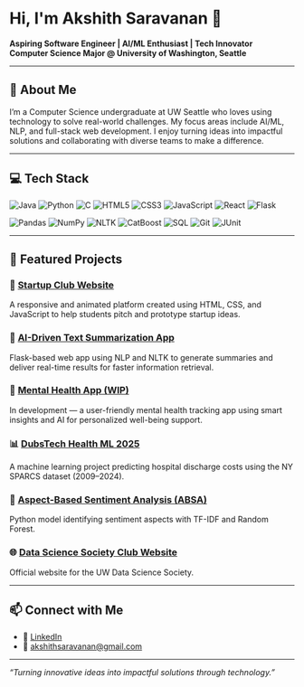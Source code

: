 # Hi, I'm Akshith Saravanan 👋

**Aspiring Software Engineer | AI/ML Enthusiast | Tech Innovator**  
**Computer Science Major @ University of Washington, Seattle**

---

## 📌 About Me

I’m a Computer Science undergraduate at UW Seattle who loves using technology to solve real-world challenges. My focus areas include AI/ML, NLP, and full-stack web development. I enjoy turning ideas into impactful solutions and collaborating with diverse teams to make a difference.

---

## 💻 Tech Stack

![Java](https://img.shields.io/badge/Java-007396?style=for-the-badge&logo=openjdk&logoColor=white)
![Python](https://img.shields.io/badge/Python-3776AB?style=for-the-badge&logo=python&logoColor=white)
![C](https://img.shields.io/badge/C-00599C?style=for-the-badge&logo=c&logoColor=white)
![HTML5](https://img.shields.io/badge/HTML5-E34F26?style=for-the-badge&logo=html5&logoColor=white)
![CSS3](https://img.shields.io/badge/CSS3-1572B6?style=for-the-badge&logo=css3&logoColor=white)
![JavaScript](https://img.shields.io/badge/JavaScript-F7DF1E?style=for-the-badge&logo=javascript&logoColor=black)
![React](https://img.shields.io/badge/React-20232A?style=for-the-badge&logo=react&logoColor=61DAFB)
![Flask](https://img.shields.io/badge/Flask-000000?style=for-the-badge&logo=flask&logoColor=white)

![Pandas](https://img.shields.io/badge/Pandas-150458?style=for-the-badge&logo=pandas&logoColor=white)
![NumPy](https://img.shields.io/badge/NumPy-013243?style=for-the-badge&logo=numpy&logoColor=white)
![NLTK](https://img.shields.io/badge/NLTK-85B946?style=for-the-badge)
![CatBoost](https://img.shields.io/badge/CatBoost-FF9900?style=for-the-badge)
![SQL](https://img.shields.io/badge/SQL-4479A1?style=for-the-badge&logo=postgresql&logoColor=white)
![Git](https://img.shields.io/badge/Git-F05032?style=for-the-badge&logo=git&logoColor=white)
![JUnit](https://img.shields.io/badge/JUnit-25A162?style=for-the-badge&logo=junit5&logoColor=white)

---

## 🚀 Featured Projects

### 🔗 [Startup Club Website](https://github.com/startupclubuw/startup-club)
A responsive and animated platform created using HTML, CSS, and JavaScript to help students pitch and prototype startup ideas.

### 🤖 [AI-Driven Text Summarization App](https://github.com/akshithsaravanan/text-summarizer)
Flask-based web app using NLP and NLTK to generate summaries and deliver real-time results for faster information retrieval.

### 🧠 [Mental Health App (WIP)](https://github.com/AdiKum26/Mental-Health-App)
In development — a user-friendly mental health tracking app using smart insights and AI for personalized well-being support.

### 📊 [DubsTech Health ML 2025](https://github.com/akshithsaravanan/DubsTech-Health-ML-2025)
A machine learning project predicting hospital discharge costs using the NY SPARCS dataset (2009–2024).

### 🌿 [Aspect-Based Sentiment Analysis (ABSA)](https://github.com/akshithsaravanan/absa)
Python model identifying sentiment aspects with TF-IDF and Random Forest.

### 🌐 [Data Science Society Club Website](https://github.com/Data-Science-Society-at-UW/club-website)
Official website for the UW Data Science Society.

---

## 📫 Connect with Me

- 🔗 [LinkedIn](https://www.linkedin.com/in/akshithsaravanan/)
- 📧 akshithsaravanan@gmail.com

---

*“Turning innovative ideas into impactful solutions through technology.”*

